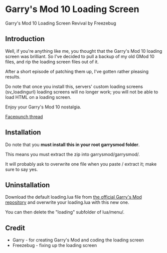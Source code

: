 # Garry's Mod 10 Loading Screen
Garry's Mod 10 Loading Screen Revival by Freezebug

## Introduction
Well, if you're anything like me, you thought that the Garry's Mod 10 loading screen was brilliant. So I've decided to pull a backup of my old GMod 10 files, and rip the loading screen files out of it.

After a short episode of patching them up, I've gotten rather pleasing results.

Do note that once you install this, servers' custom loading screens (sv_loadingurl) loading screens will no longer work; you will not be able to load HTML on a loading screen.

Enjoy your Garry's Mod 10 nostalgia.

[Facepunch thread](https://facepunch.com/showthread.php?t=1451571)

## Installation
Do note that you **must install this in your root garrysmod folder**.

This means you must extract the zip into garrysmod/garrysmod/.

It will probably ask to overwrite one file when you paste / extract it; make sure to say yes.

## Uninstallation
Download the default loading.lua file from [the official Garry's Mod repository](https://github.com/garrynewman/garrysmod/tree/master/garrysmod/lua/menu) and overwrite your loading.lua with this new one.

You can then delete the "loading" subfolder of lua/menu/.

## Credit
- Garry - for creating Garry's Mod and coding the loading screen
- Freezebug - fixing up the loading screen
